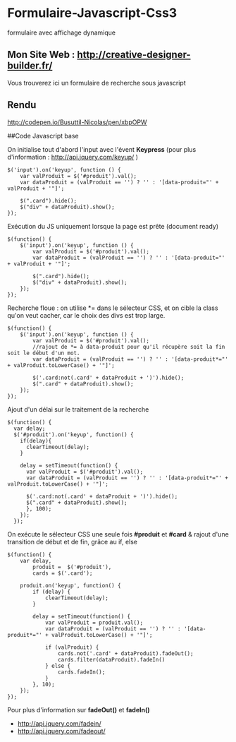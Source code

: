 # Formulaire-Javascript-Css3
formulaire avec affichage dynamique

## Mon Site  Web : http://creative-designer-builder.fr/



Vous trouverez ici un formulaire de recherche sous javascript

## Rendu

<http://codepen.io/Busuttil-Nicolas/pen/xbpOPW>


##Code Javascript base

On initialise tout d'abord l'input avec l'évent <strong>Keypress</strong> (pour plus d'information : <http://api.jquery.com/keyup/> )

```shell
$('input').on('keyup', function () {
    var valProduit = $('#produit').val();
    var dataProduit = (valProduit == '') ? '' : '[data-produit="' + valProduit + '"]';

    $(".card").hide();
    $("div" + dataProduit).show();
});
```
Exécution du JS uniquement lorsque la page est prête (document ready)
```shell
$(function() {
    $('input').on('keyup', function () {
        var valProduit = $('#produit').val();
        var dataProduit = (valProduit == '') ? '' : '[data-produit="' + valProduit + '"]';

        $(".card").hide();
        $("div" + dataProduit).show();
    });
});
```

Recherche floue : on utilise *= dans le sélecteur CSS, et on cible la class qu'on veut cacher, car le choix des divs est trop large.
```shell
$(function() {
    $('input').on('keyup', function () {
        var valProduit = $('#produit').val();
        //rajout de *= à data-produit pour qu'il récupère soit la fin soit le début d'un mot.
        var dataProduit = (valProduit == '') ? '' : '[data-produit*="' + valProduit.toLowerCase() + '"]';

        $('.card:not(.card' + dataProduit + ')').hide();
        $(".card" + dataProduit).show();
    });
});
```

Ajout d'un délai sur le traitement de la recherche
```shell
$(function() {
  var delay;
  $('#produit').on('keyup', function() {
    if(delay){
      clearTimeout(delay);
    }
    
    delay = setTimeout(function() {
      var valProduit = $('#produit').val();
      var dataProduit = (valProduit == '') ? '' : '[data-produit*="' + valProduit.toLowerCase() + '"]';
      
      $('.card:not(.card' + dataProduit + ')').hide();
      $(".card" + dataProduit).show();
      }, 100);
    });
  });
```
On exécute le sélecteur CSS une seule fois <strong>#produit</strong> et <strong>#card</strong> & rajout d'une transition de début et de fin, grâce au if, else

```shell
$(function() {
    var delay,
        produit =  $('#produit'),
        cards = $('.card');

    produit.on('keyup', function() {
        if (delay) {
            clearTimeout(delay);
        }

        delay = setTimeout(function() {
            var valProduit = produit.val();
            var dataProduit = (valProduit == '') ? '' : '[data-produit*="' + valProduit.toLowerCase() + '"]';

            if (valProduit) {
                cards.not('.card' + dataProduit).fadeOut();
                cards.filter(dataProduit).fadeIn()
            } else {
                cards.fadeIn();
            }
        }, 10);
    });
});
```
Pour plus d'information sur <strong>fadeOut()</strong> et <strong>fadeIn()</strong>
* <http://api.jquery.com/fadein/>
* <http://api.jquery.com/fadeout/>
